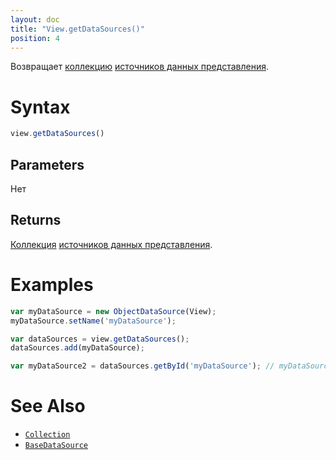 ```yaml
---
layout: doc
title: "View.getDataSources()"
position: 4
---
```


Возвращает [коллекцию](../../../Collection/) [источников данных представления](../../../DataSources/BaseDataSource/).

# Syntax

```js
view.getDataSources()
```

## Parameters

Нет

## Returns

[Коллекция](../../../Collection/) [источников данных представления](../../../DataSources/BaseDataSource/).

# Examples

```js
var myDataSource = new ObjectDataSource(View);
myDataSource.setName('myDataSource');

var dataSources = view.getDataSources();
dataSources.add(myDataSource);

var myDataSource2 = dataSources.getById('myDataSource'); // myDataSource2 === myDataSource
```

# See Also

* [`Collection`](../../../Collection/)
* [`BaseDataSource`](../../../DataSources/BaseDataSource/)
